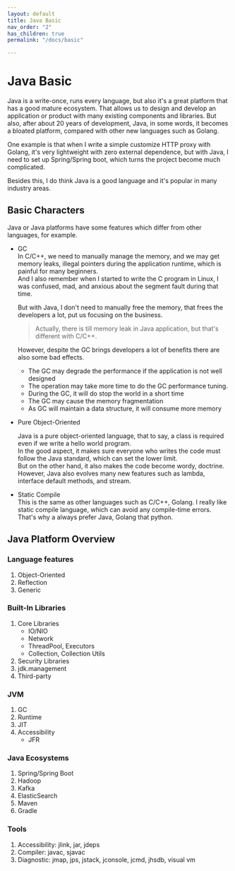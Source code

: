 ```yaml
---
layout: default
title: Java Basic
nav_order: "2"
has_children: true
permalink: "/docs/basic"

---
```

# Java Basic

Java is a write-once, runs every language, but also it's a great platform that has a good mature ecosystem. That allows us to design and develop an application or product with many existing components and libraries. But also, after about 20 years of development, Java, in some words, it becomes a bloated platform, compared with other new languages such as Golang.

One example is that when I write a simple customize HTTP proxy with Golang, it's very lightweight with zero external dependence, but with Java, I need to set up Spring/Spring boot, which turns the project become much complicated.

Besides this, I do think Java is a good language and it's popular in many industry areas.

## Basic Characters

Java or Java platforms have some features which differ from other languages, for example.

* GC  
  In C/C++, we need to manually manage the memory, and we may get memory leaks, illegal pointers during the application runtime, which is painful for many beginners.  
  And I also remember when I started to write the C program in Linux, I was confused, mad, and anxious about the segment fault during that time.

  But with Java, I don't need to manually free the memory, that frees the developers a lot, put us focusing on the business.

  > Actually, there is till memory leak in Java application, but that's different with C/C++.

  However, despite the GC brings developers a lot of benefits there are also some bad effects.
  * The GC may degrade the performance if the application is not well designed
  * The operation may take more time to do the GC performance tuning.
  * During the GC, it will do stop the world in a short time
  * The GC may cause the memory fragmentation
  * As GC will maintain a data structure, it will consume more memory
* Pure Object-Oriented

  Java is a pure object-oriented language, that to say, a class is required even if we write a hello world program.  
  In the good aspect, it makes sure everyone who writes the code must follow the Java standard, which can set the lower limit.  
  But on the other hand, it also makes the code become wordy, doctrine.  
  However, Java also evolves many new features such as lambda, interface default methods, and stream.
* Static Compile  
  This is the same as other languages such as C/C++, Golang. I really like static compile language, which can avoid any compile-time errors. That's why a always prefer Java, Golang that python.

## Java Platform Overview

### Language features

1. Object-Oriented
2. Reflection
3. Generic

### Built-In Libraries

1. Core Libraries
   * IO/NIO
   * Network
   * ThreadPool, Executors
   * Collection, Collection Utils
2. Security Libraries
3. jdk.management
4. Third-party

### JVM

1. GC
2. Runtime
3. JIT
4. Accessibility
   * JFR

### Java Ecosystems

1. Spring/Spring Boot
2. Hadoop
3. Kafka
4. ElasticSearch
5. Maven
6. Gradle

### Tools

1. Accessibility: jlink, jar, jdeps
2. Compiler: javac, sjavac
3. Diagnostic: jmap, jps, jstack, jconsole, jcmd, jhsdb, visual vm